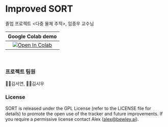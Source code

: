 Improved SORT
=====
졸업 프로젝트 <다중 물체 추적>, 임종우 교수님

| Google Colab demo |
|:-:|
|[![Open In Colab](https://colab.research.google.com/assets/colab-badge.svg)](https://colab.research.google.com/drive/1eFkmEBjRbZqC3bwM8bk8M_Gpao78CIbs)|
<br>


### 프로젝트 팀원 
👩‍💻김서연, 👨‍💻김시우
<br>

### License

SORT is released under the GPL License (refer to the LICENSE file for details) to promote the open use of the tracker and future improvements. If you require a permissive license contact Alex (alex@bewley.ai).
